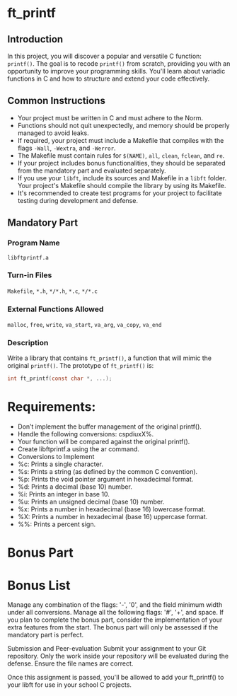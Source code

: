# ft_printf

## Introduction

In this project, you will discover a popular and versatile C function: `printf()`. The goal is to recode `printf()` from scratch, providing you with an opportunity to improve your programming skills. You'll learn about variadic functions in C and how to structure and extend your code effectively.

## Common Instructions

- Your project must be written in C and must adhere to the Norm.
- Functions should not quit unexpectedly, and memory should be properly managed to avoid leaks.
- If required, your project must include a Makefile that compiles with the flags `-Wall`, `-Wextra`, and `-Werror`.
- The Makefile must contain rules for `$(NAME)`, `all`, `clean`, `fclean`, and `re`.
- If your project includes bonus functionalities, they should be separated from the mandatory part and evaluated separately.
- If you use your `libft`, include its sources and Makefile in a `libft` folder. Your project's Makefile should compile the library by using its Makefile.
- It's recommended to create test programs for your project to facilitate testing during development and defense.

## Mandatory Part

### Program Name
`libftprintf.a`

### Turn-in Files
`Makefile`, `*.h`, `*/*.h`, `*.c`, `*/*.c`

### External Functions Allowed
`malloc`, `free`, `write`, `va_start`, `va_arg`, `va_copy`, `va_end`

### Description
Write a library that contains `ft_printf()`, a function that will mimic the original `printf()`. The prototype of `ft_printf()` is:

```c
int ft_printf(const char *, ...);
```
# Requirements:

- Don’t implement the buffer management of the original printf().
- Handle the following conversions: cspdiuxX%.
- Your function will be compared against the original printf().
- Create libftprintf.a using the ar command.
- Conversions to Implement
- %c: Prints a single character.
- %s: Prints a string (as defined by the common C convention).
- %p: Prints the void pointer argument in hexadecimal format.
- %d: Prints a decimal (base 10) number.
- %i: Prints an integer in base 10.
- %u: Prints an unsigned decimal (base 10) number.
- %x: Prints a number in hexadecimal (base 16) lowercase format.
- %X: Prints a number in hexadecimal (base 16) uppercase format.
- %%: Prints a percent sign.
# Bonus Part
# Bonus List
Manage any combination of the flags: '-', '0', and the field minimum width under all conversions.
Manage all the following flags: '#', '+', and space.
If you plan to complete the bonus part, consider the implementation of your extra features from the start. The bonus part will only be assessed if the mandatory part is perfect.

Submission and Peer-evaluation
Submit your assignment to your Git repository. Only the work inside your repository will be evaluated during the defense. Ensure the file names are correct.

Once this assignment is passed, you'll be allowed to add your ft_printf() to your libft for use in your school C projects.
